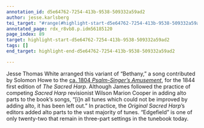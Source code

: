 ```yaml
---
annotation_id: d5e64762-7254-413b-9538-509332a59ad2
author: jesse.karlsberg
tei_target: "#range(#highlight-start-d5e64762-7254-413b-9538-509332a59ad2, #highlight-end-d5e64762-7254-413b-9538-509332a59ad2)"
annotated_page: rdx_r8vb8.p.idm56185120
page_index: 89
target: highlight-start-d5e64762-7254-413b-9538-509332a59ad2
tags: []
end_target: highlight-end-d5e64762-7254-413b-9538-509332a59ad2

---
```

Jesse Thomas White arranged this variant of “Bethany,” a song contributed by Solomon Howe to the [ca. 1804 *Psalm-Singer’s Amusement*](http://hymntune.library.uiuc.edu/TuneCode.asp?keyTC=10277 "The Hymn Tune Index"), for the 1844 first edition of *The Sacred Harp*. Although James followed the practice of competing *Sacred Harp* revisionist Wilson Marion Cooper in adding alto parts to the book’s songs, “[i]n all tunes which could not be improved by adding alto, it has been left out.” In practice, the *Original Sacred Harp*’s editors added alto parts to the vast majority of tunes. “Edgefield” is one of only twenty-two that remain in three-part settings in the tunebook today.
